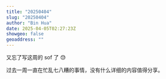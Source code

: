 ```yaml
---
title: "20250404"
slug: "20250404"
author: "Bin Hua"
date: 2025-04-05T02:27:23Z
showgeo: false
geoaddress: ""
---
```


又忘了写这周的 sof 了 😓

过去一周一直在忙乱七八糟的事情，没有什么详细的内容值得分享。